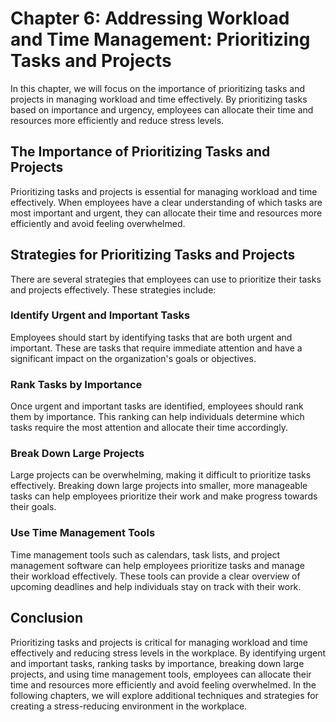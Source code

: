 Chapter 6: Addressing Workload and Time Management: Prioritizing Tasks and Projects
===================================================================================

In this chapter, we will focus on the importance of prioritizing tasks and projects in managing workload and time effectively. By prioritizing tasks based on importance and urgency, employees can allocate their time and resources more efficiently and reduce stress levels.

The Importance of Prioritizing Tasks and Projects
-------------------------------------------------

Prioritizing tasks and projects is essential for managing workload and time effectively. When employees have a clear understanding of which tasks are most important and urgent, they can allocate their time and resources more efficiently and avoid feeling overwhelmed.

Strategies for Prioritizing Tasks and Projects
----------------------------------------------

There are several strategies that employees can use to prioritize their tasks and projects effectively. These strategies include:

### Identify Urgent and Important Tasks

Employees should start by identifying tasks that are both urgent and important. These are tasks that require immediate attention and have a significant impact on the organization's goals or objectives.

### Rank Tasks by Importance

Once urgent and important tasks are identified, employees should rank them by importance. This ranking can help individuals determine which tasks require the most attention and allocate their time accordingly.

### Break Down Large Projects

Large projects can be overwhelming, making it difficult to prioritize tasks effectively. Breaking down large projects into smaller, more manageable tasks can help employees prioritize their work and make progress towards their goals.

### Use Time Management Tools

Time management tools such as calendars, task lists, and project management software can help employees prioritize tasks and manage their workload effectively. These tools can provide a clear overview of upcoming deadlines and help individuals stay on track with their work.

Conclusion
----------

Prioritizing tasks and projects is critical for managing workload and time effectively and reducing stress levels in the workplace. By identifying urgent and important tasks, ranking tasks by importance, breaking down large projects, and using time management tools, employees can allocate their time and resources more efficiently and avoid feeling overwhelmed. In the following chapters, we will explore additional techniques and strategies for creating a stress-reducing environment in the workplace.
